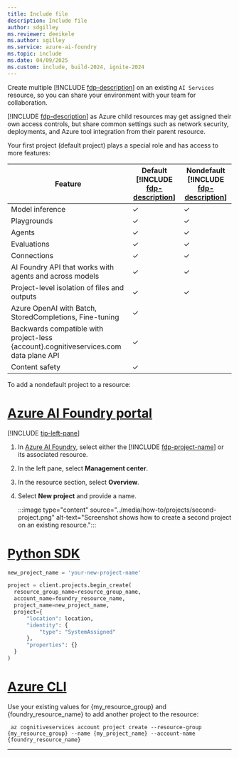 ```yaml
---
title: Include file
description: Include file
author: sdgilley
ms.reviewer: deeikele
ms.author: sgilley
ms.service: azure-ai-foundry
ms.topic: include
ms.date: 04/09/2025
ms.custom: include, build-2024, ignite-2024
---
```



Create multiple [!INCLUDE [fdp-description](fdp-description.md)] on an existing `AI Services` resource, so you can share your environment with your team for collaboration. 

[!INCLUDE [fdp-description](fdp-description.md)] as Azure child resources may get assigned their own access controls, but share common settings such as network security, deployments, and Azure tool integration from their parent resource.

Your first project (default project) plays a special role and has access to more features:

| Feature | Default [!INCLUDE [fdp-description](fdp-description.md)] | Nondefault [!INCLUDE [fdp-description](fdp-description.md)] |
|--|--|--|
| Model inference | ✓ | ✓ |
| Playgrounds | ✓ | ✓ |
| Agents | ✓ | ✓ |
| Evaluations | ✓ | ✓ |
| Connections | ✓ | ✓ |
| AI Foundry API that works with agents and across models | ✓ | ✓ |
| Project-level isolation of files and outputs | ✓ | ✓ |
| Azure OpenAI with Batch, StoredCompletions, Fine-tuning | ✓ |  |
| Backwards compatible with project-less {account}.cognitiveservices.com data plane API | ✓ |  |
| Content safety | ✓ |  |

To add a nondefault project to a resource:

# [Azure AI Foundry portal](#tab/ai-foundry)

[!INCLUDE [tip-left-pane](tip-left-pane.md)]

1. In [Azure AI Foundry](https://ai.azure.com), select either the [!INCLUDE [fdp-project-name](fdp-project-name.md)] or its associated resource.
1. In the left pane, select **Management center**.
1. In the resource section, select  **Overview**.
1. Select **New project** and provide a name.

    :::image type="content" source="../media/how-to/projects/second-project.png" alt-text="Screenshot shows how to create a second project on an existing resource.":::


# [Python SDK](#tab/python)

```python
new_project_name = 'your-new-project-name'

project = client.projects.begin_create(
  resource_group_name=resource_group_name,
  account_name=foundry_resource_name,
  project_name=new_project_name,
  project={
      "location": location,
      "identity": {
          "type": "SystemAssigned"
      },
      "properties": {}
  }
)
```


# [Azure CLI](#tab/azurecli)

Use your existing values for {my_resource_group} and {foundry_resource_name} to add another project to the resource:

```azurecli
 az cognitiveservices account project create --resource-group {my_resource_group} --name {my_project_name} --account-name {foundry_resource_name} 
```


---